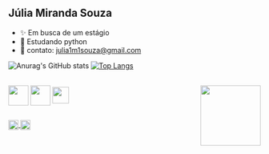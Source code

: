 ## Júlia Miranda Souza

- ✨ Em busca de um estágio
- 🌱 Estudando python
- 📲 contato: julia1m1souza@gmail.com

<div>
  
  ![Anurag's GitHub stats](https://github-readme-stats.vercel.app/api?username=juliams2210&show_icons=true&hide=contribs,prs&cache_seconds=86400&theme=cobalt)
  [![Top Langs](https://github-readme-stats.vercel.app/api/top-langs/?username=juliams2210&show_icons=true&hide=contribs,prs&cache_seconds=86400&theme=cobalt)](https://github.com/juliams2210/github-readme-stats)
</div>
<div style="display: inline_block"><br>
  <img align="center" alte="ju-python" height="40" src="https://cdn.jsdelivr.net/gh/devicons/devicon@latest/icons/python/python-original.svg">
  <img align="center" alte="ju-github" height="40" src="https://github.com/user-attachments/assets/d27147a3-2df0-4442-ac09-a7bdf429c660">
  <img align="center" alte="ju-canva" height="33" src="https://cdn.jsdelivr.net/gh/devicons/devicon@latest/icons/canva/canva-original.svg">
  <img align="right" alte="ju-gif" height="120" src="https://i.gifer.com/2iFb.gif">
</div>

##
<div> 
  <a href = "https://www.linkedin.com/in/júlia-miranda-souza-355280282/"><img align="center" alte="ju-python" height="20" src="https://img.shields.io/badge/LinkedIn-0077B5?style=for-the-badge&logo=linkedin&logoColor=white">
  <a href = "mailto:julia1m1souza@gmail.com"><img align="center" alte="ju-python" height="20" src="https://img.shields.io/badge/Gmail-D14836?style=for-the-badge&logo=gmail&logoColor=white">


  
</div>

